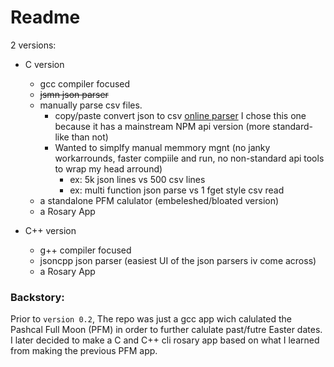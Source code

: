 # Readme

2 versions:

* C version

    * gcc compiler focused
    * ~~jsmn json parser~~
    * manually parse csv files.
		* copy/paste convert json to csv [online parser](https://www.csvjson.com/json2csv) I chose this one because it has a mainstream NPM api version (more standard-like than not)
		* Wanted to simplfy manual memmory mgnt (no janky workarrounds, faster compiile and run, no non-standard api tools to wrap my head arround)
			* ex: 5k json lines vs 500 csv lines
			* ex: multi function json parse vs 1 fget style csv read
    * a standalone PFM calulator (embeleshed/bloated version)
    * a Rosary App

* C++ version

    * g++ compiler focused
    * jsoncpp json parser (easiest UI of the json parsers iv come across)
    * a Rosary App

### Backstory:

Prior to ```version 0.2```, The repo was just a gcc app wich calulated the Pashcal Full Moon (PFM) in order to further calulate past/futre Easter dates. I later decided to make a C and C++ cli rosary app based on what I learned from making the previous PFM app.

